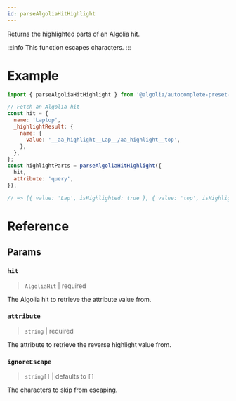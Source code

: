 ```yaml
---
id: parseAlgoliaHitHighlight
---
```


Returns the highlighted parts of an Algolia hit.

<!-- prettier-ignore -->
:::info
This function escapes characters.
:::

# Example

```js
import { parseAlgoliaHitHighlight } from '@algolia/autocomplete-preset-algolia';

// Fetch an Algolia hit
const hit = {
  name: 'Laptop',
  _highlightResult: {
    name: {
      value: '__aa_highlight__Lap__/aa_highlight__top',
    },
  },
};
const highlightParts = parseAlgoliaHitHighlight({
  hit,
  attribute: 'query',
});

// => [{ value: 'Lap', isHighlighted: true }, { value: 'top', isHighlighted: false }]
```

# Reference

## Params

### `hit`

> `AlgoliaHit` | required

The Algolia hit to retrieve the attribute value from.

### `attribute`

> `string` | required

The attribute to retrieve the reverse highlight value from.

### `ignoreEscape`

> `string[]` | defaults to `[]`

The characters to skip from escaping.
